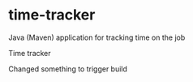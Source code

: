 # time-tracker
Java (Maven) application for tracking time on the job

Time tracker

Changed something to trigger build
